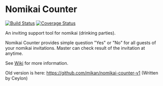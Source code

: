 # Nomikai Counter

[![Build Status](https://travis-ci.org/mikan/nomikai-counter.svg?branch=master)](https://travis-ci.org/mikan/nomikai-counter)
[![Coverage Status](https://coveralls.io/repos/github/mikan/nomikai-counter/badge.svg?branch=master)](https://coveralls.io/github/mikan/nomikai-counter?branch=master)

An inviting support tool for nomikai (drinking parties).

Nomikai Counter provides simple question "Yes" or "No" for all guests of your nomikai invitations. Master can check result of the invitation at anytime.

See [Wiki](https://github.com/mikan/nomikai-counter/wiki) for more information.

Old version is here: https://github.com/mikan/nomikai-counter-v1 (Written by Ceylon)
